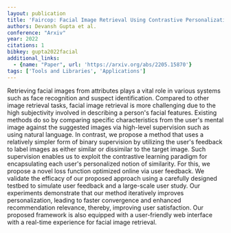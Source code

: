 ```yaml
---
layout: publication
title: 'Faircop: Facial Image Retrieval Using Contrastive Personalization'
authors: Devansh Gupta et al.
conference: "Arxiv"
year: 2022
citations: 1
bibkey: gupta2022facial
additional_links:
  - {name: "Paper", url: 'https://arxiv.org/abs/2205.15870'}
tags: ['Tools and Libraries', 'Applications']
---
```

Retrieving facial images from attributes plays a vital role in various
systems such as face recognition and suspect identification. Compared to other
image retrieval tasks, facial image retrieval is more challenging due to the
high subjectivity involved in describing a person's facial features. Existing
methods do so by comparing specific characteristics from the user's mental
image against the suggested images via high-level supervision such as using
natural language. In contrast, we propose a method that uses a relatively
simpler form of binary supervision by utilizing the user's feedback to label
images as either similar or dissimilar to the target image. Such supervision
enables us to exploit the contrastive learning paradigm for encapsulating each
user's personalized notion of similarity. For this, we propose a novel loss
function optimized online via user feedback. We validate the efficacy of our
proposed approach using a carefully designed testbed to simulate user feedback
and a large-scale user study. Our experiments demonstrate that our method
iteratively improves personalization, leading to faster convergence and
enhanced recommendation relevance, thereby, improving user satisfaction. Our
proposed framework is also equipped with a user-friendly web interface with a
real-time experience for facial image retrieval.
